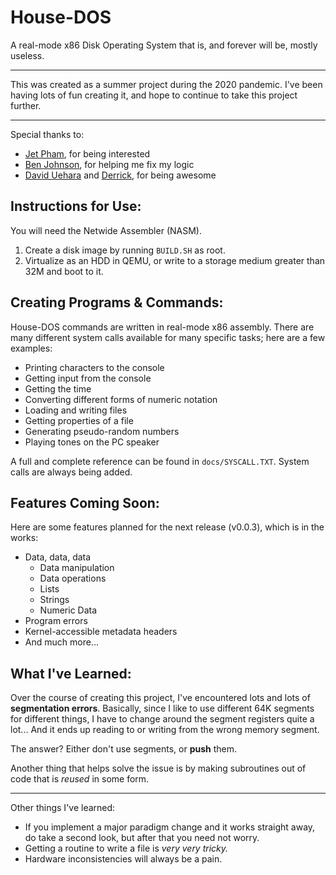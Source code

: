 # House-DOS
A real-mode x86 Disk Operating System that is, and forever will be, mostly useless.
***
This was created as a summer project during the 2020 pandemic.
I've been having lots of fun creating it, and hope to continue to take this project further.
***
Special thanks to:
- [Jet Pham](https://github.com/jetpham), for being interested
- [Ben Johnson](https://github.com/benjaminjohnson2204), for helping me fix my logic
- [David Uehara](https://github.com/DavidUehara) and [Derrick](https://github.com/Sabacweave), for being awesome

## Instructions for Use:
You will need the Netwide Assembler (NASM).
1. Create a disk image by running `BUILD.SH` as root.
2. Virtualize as an HDD in QEMU, or write to a storage medium greater than 32M and boot to it.

## Creating Programs & Commands:
  House-DOS commands are written in real-mode x86 assembly. There are many different system calls available for many specific tasks; here are a few examples:
- Printing characters to the console
- Getting input from the console
- Getting the time
- Converting different forms of numeric notation
- Loading and writing files
- Getting properties of a file
- Generating pseudo-random numbers
- Playing tones on the PC speaker

A full and complete reference can be found in `docs/SYSCALL.TXT`. System calls are always being added.

## Features Coming Soon:
Here are some features planned for the next release (v0.0.3), which is in the works:
- Data, data, data
    - Data manipulation
    - Data operations
    - Lists
    - Strings
    - Numeric Data
- Program errors
- Kernel-accessible metadata headers
- And much more...

## What I've Learned:
Over the course of creating this project, I've encountered lots and lots of **segmentation errors**.
Basically, since I like to use different 64K segments for different things, I have to change around the segment registers quite a lot...
And it ends up reading to or writing from the wrong memory segment.

The answer? Either don't use segments, or **push** them.

Another thing that helps solve the issue is by making subroutines out of code that is *reused* in some form.
***
Other things I've learned:
- If you implement a major paradigm change and it works straight away, do take a second look, but after that you need not worry.
- Getting a routine to write a file is *very very tricky.*
- Hardware inconsistencies will always be a pain.
